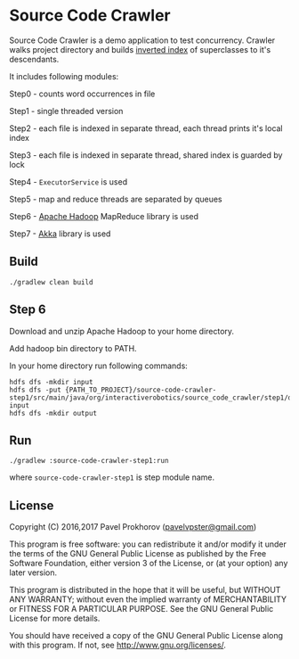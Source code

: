 # Source Code Crawler

Source Code Crawler is a demo application to test concurrency.
Crawler walks project directory and builds [inverted index](https://en.wikipedia.org/wiki/Inverted_index) of superclasses to it's descendants.

It includes following modules:

Step0 - counts word occurrences in file

Step1 - single threaded version

Step2 - each file is indexed in separate thread, each thread prints it's local index

Step3 - each file is indexed in separate thread, shared index is guarded by lock

Step4 - ```ExecutorService``` is used

Step5 - map and reduce threads are separated by queues

Step6 - [Apache Hadoop](http://hadoop.apache.org/) MapReduce library is used

Step7 - [Akka](http://akka.io/) library is used

## Build

```
./gradlew clean build
```

## Step 6

Download and unzip Apache Hadoop to your home directory.

Add hadoop bin directory to PATH.

In your home directory run following commands:

```
hdfs dfs -mkdir input
hdfs dfs -put {PATH_TO_PROJECT}/source-code-crawler-step1/src/main/java/org/interactiverobotics/source_code_crawler/step1/dummy/*.java input
hdfs dfs -mkdir output  
```

## Run

```
./gradlew :source-code-crawler-step1:run
```

where `source-code-crawler-step1` is step module name.

## License

Copyright (C) 2016,2017 Pavel Prokhorov (pavelvpster@gmail.com)


This program is free software: you can redistribute it and/or modify
it under the terms of the GNU General Public License as published by
the Free Software Foundation, either version 3 of the License, or
(at your option) any later version.

This program is distributed in the hope that it will be useful,
but WITHOUT ANY WARRANTY; without even the implied warranty of
MERCHANTABILITY or FITNESS FOR A PARTICULAR PURPOSE.  See the
GNU General Public License for more details.

You should have received a copy of the GNU General Public License
along with this program.  If not, see <http://www.gnu.org/licenses/>.
